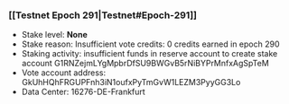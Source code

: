 ### [[Testnet Epoch 291|Testnet#Epoch-291]]
* Stake level: **None**
* Stake reason: Insufficient vote credits: 0 credits earned in epoch 290
* Staking activity: insufficient funds in reserve account to create stake account G1RNZejmLYgMpbrDfSU9BWGvB5rNiBYPrMnfxAgSpTeM
* Vote account address: GkUhHQhFRGUPFnh3iN1oufxPyTmGvW1LEZM3PyyGG3Lo
* Data Center: 16276-DE-Frankfurt